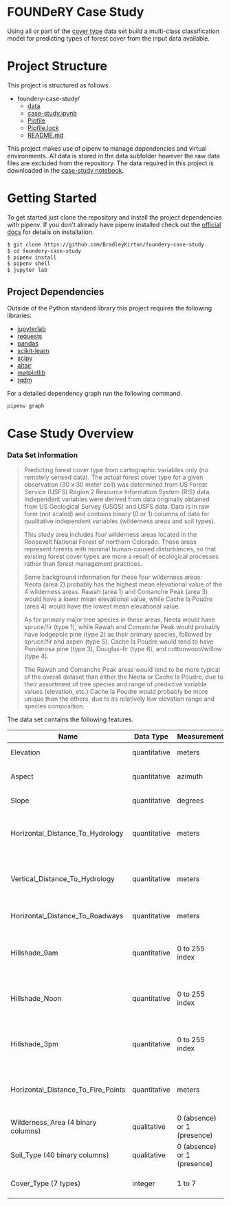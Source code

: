 # FOUNDeRY Case Study

Using all or part of the [cover type](https://archive.ics.uci.edu/ml/datasets/Covertype) data set build a multi-class classification model for predicting types of forest cover from the input data available.

# Project Structure

This project is structured as follows:

- foundery-case-study/
  - [data](./data/)
  - [case-study.ipynb](./case-study.ipynb)
  - [Pipfile](./Pipfile)
  - [Pipfile.lock](./Pipfile.lock)
  - [README.md](./README.md)

This project makes use of pipenv to manage dependencies and virtual environments. All data is stored in the data subfolder however the raw data files are excluded from the repository. The data required in this project is downloaded in the [case-study notebook](./case-study.ipynb).

# Getting Started

To get started just clone the repository and install the project dependencies with pipenv. If you don't already have pipenv installed check out the [official docs](https://docs.pipenv.org/) for details on installation.

```bash
$ git clone https://github.com/BradleyKirton/foundery-case-study
$ cd foundery-case-study
$ pipenv install
$ pipenv shell
$ jupyter lab
```

## Project Dependencies

Outside of the Python standard library this project requires the following libraries:

- [jupyterlab](https://jupyter.org/)
- [requests](http://docs.python-requests.org/en/master/)
- [pandas](https://pandas.pydata.org/)
- [scikit-learn](http://scikit-learn.org/stable/index.html)
- [scipy](https://www.scipy.org/)
- [altair](https://altair-viz.github.io/)
- [matplotlib](https://matplotlib.org/)
- [tqdm](https://tqdm.github.io/)

For a detailed dependency graph run the following command.

```bash
pipenv graph
```

# Case Study Overview

### Data Set Information

>	Predicting forest cover type from cartographic variables only
	(no remotely sensed data).  The actual forest cover type for
	a given observation (30 x 30 meter cell) was determined from
	US Forest Service (USFS) Region 2 Resource Information System 
	(RIS) data.  Independent variables were derived from data
	originally obtained from US Geological Survey (USGS) and
	USFS data.  Data is in raw form (not scaled) and contains
	binary (0 or 1) columns of data for qualitative independent
	variables (wilderness areas and soil types).
>
>	This study area includes four wilderness areas located in the
	Roosevelt National Forest of northern Colorado.  These areas
	represent forests with minimal human-caused disturbances,
	so that existing forest cover types are more a result of 
	ecological processes rather than forest management practices.
>
>	Some background information for these four wilderness areas:  
	Neota (area 2) probably has the highest mean elevational value of 
	the 4 wilderness areas. Rawah (area 1) and Comanche Peak (area 3) 
	would have a lower mean elevational value, while Cache la Poudre 
	(area 4) would have the lowest mean elevational value. 
>
>	As for primary major tree species in these areas, Neota would have 
	spruce/fir (type 1), while Rawah and Comanche Peak would probably
	have lodgepole pine (type 2) as their primary species, followed by 
	spruce/fir and aspen (type 5). Cache la Poudre would tend to have 
	Ponderosa pine (type 3), Douglas-fir (type 6), and 
	cottonwood/willow (type 4).  
>
>	The Rawah and Comanche Peak areas would tend to be more typical of 
	the overall dataset than either the Neota or Cache la Poudre, due 
	to their assortment of tree species and range of predictive 
	variable values (elevation, etc.)  Cache la Poudre would probably 
	be more unique than the others, due to its relatively low 
	elevation range and species composition. 

The data set contains the following features.

| Name                               |  Data Type    | Measurement                    |    Description                                 |
|------------------------------------|---------------|--------------------------------|------------------------------------------------|
| Elevation                          | quantitative  |    meters                      |  Elevation in meters                           |
| Aspect                             | quantitative  |    azimuth                     |  Aspect in degrees azimuth                     |
| Slope                              | quantitative  |    degrees                     |  Slope in degrees                              |
| Horizontal_Distance_To_Hydrology   | quantitative  |    meters                      |  Horz Dist to nearest surface water features   |
| Vertical_Distance_To_Hydrology     | quantitative  |    meters                      |  Vert Dist to nearest surface water features   |
| Horizontal_Distance_To_Roadways    | quantitative  |    meters                      |  Horz Dist to nearest roadway                  |
| Hillshade_9am                      | quantitative  |    0 to 255 index              |  Hillshade index at 9am, summer solstice       |
| Hillshade_Noon                     | quantitative  |    0 to 255 index              |  Hillshade index at noon, summer soltice       |
| Hillshade_3pm                      | quantitative  |    0 to 255 index              |  Hillshade index at 3pm, summer solstice       |
| Horizontal_Distance_To_Fire_Points | quantitative  |    meters                      |  Horz Dist to nearest wildfire ignition points |
| Wilderness_Area (4 binary columns) | qualitative   |    0 (absence) or 1 (presence) |  Wilderness area designation                   |
| Soil_Type (40 binary columns)      | qualitative   |    0 (absence) or 1 (presence) |  Soil Type designation                         |
| Cover_Type (7 types)               | integer       |    1 to 7                      |  Forest Cover Type designation                 |